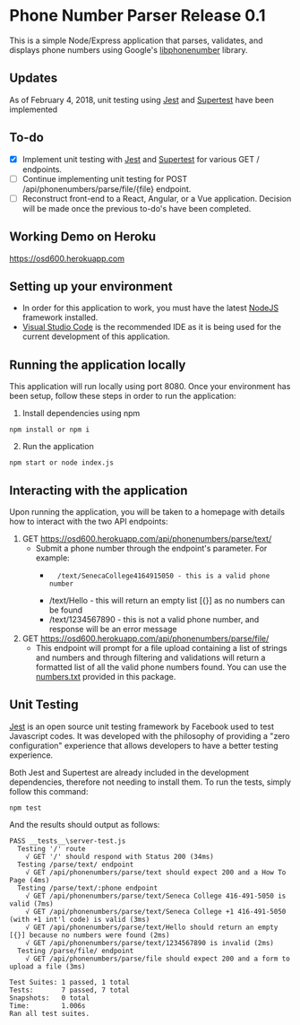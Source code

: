 # Phone Number Parser Release 0.1

This is a simple Node/Express application that parses, validates, and displays phone numbers using Google's [libphonenumber](https://github.com/googlei18n/libphonenumber) library.

## Updates
As of February 4, 2018, unit testing using [Jest](https://facebook.github.io/jest/) and [Supertest](https://www.npmjs.com/package/supertest)  have been implemented 

## To-do
- [x] Implement unit testing with [Jest](https://facebook.github.io/jest/) and [Supertest](https://www.npmjs.com/package/supertest) for various GET / endpoints.
- [ ] Continue implementing unit testing for POST /api/phonenumbers/parse/file/{file} endpoint.
- [ ] Reconstruct front-end to a React, Angular, or a Vue application.  Decision will be made once the previous to-do's have been completed.

## Working Demo on Heroku
https://osd600.herokuapp.com

## Setting up your environment
- In order for this application to work, you must have the latest [NodeJS](https://nodejs.org/en/download/) framework installed.
- [Visual Studio Code](https://code.visualstudio.com/) is the recommended IDE as it is being used for the current development of this application.

## Running the application locally
This application will run locally using port 8080.
Once your environment has been setup, follow these steps in order to run the application:
1. Install dependencies using npm
```
npm install or npm i
```
2. Run the application
```
npm start or node index.js
```

## Interacting with the application
Upon running the application, you will be taken to a homepage with details how to interact with the two API endpoints:

1. GET https://osd600.herokuapp.com/api/phonenumbers/parse/text/
   - Submit a phone number through the endpoint's parameter.  For example:
     - ```
         /text/SenecaCollege4164915050 - this is a valid phone number
       ```
     - /text/Hello - this will return an empty list [{}] as no numbers can be found
     - /text/1234567890 - this is not a valid phone number, and response will be an error message
2. GET https://osd600.herokuapp.com/api/phonenumbers/parse/file/
   - This endpoint will prompt for a file upload containing a list of strings and numbers and through filtering and validations will return a formatted list of all the valid phone numbers found.  You can use the [numbers.txt](numbers.txt) provided in this package.

## Unit Testing
[Jest](https://facebook.github.io/jest/) is an open source unit testing framework by Facebook used to test Javascript codes.  It was developed with the philosophy of providing a "zero configuration" experience that allows developers to have a better testing experience.

Both Jest and Supertest are already included in the development dependencies, therefore not needing to install them.  To run the tests, simply follow this command:
```
npm test
```
And the results should output as follows:
```
PASS __tests__\server-test.js
  Testing '/' route
    √ GET '/' should respond with Status 200 (34ms)
  Testing /parse/text/ endpoint
    √ GET /api/phonenumbers/parse/text should expect 200 and a How To Page (4ms)
  Testing /parse/text/:phone endpoint
    √ GET /api/phonenumbers/parse/text/Seneca College 416-491-5050 is valid (7ms)
    √ GET /api/phonenumbers/parse/text/Seneca College +1 416-491-5050 (with +1 int'l code) is valid (3ms)
    √ GET /api/phonenumbers/parse/text/Hello should return an empty [{}] because no numbers were found (2ms)
    √ GET /api/phonenumbers/parse/text/1234567890 is invalid (2ms)
  Testing /parse/file/ endpoint
    √ GET /api/phonenumbers/parse/file should expect 200 and a form to upload a file (3ms)

Test Suites: 1 passed, 1 total
Tests:       7 passed, 7 total
Snapshots:   0 total
Time:        1.006s
Ran all test suites.
```
